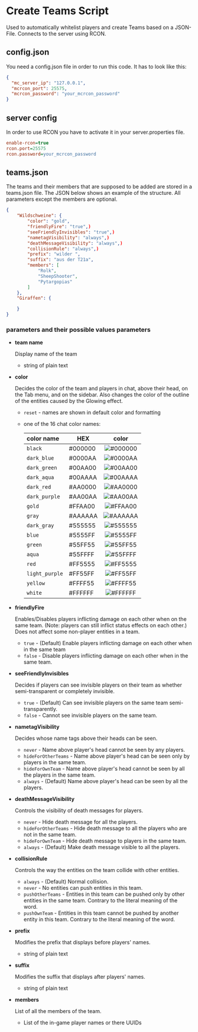# Create Teams Script
Used to automatically whitelist players and create Teams based on a JSON-File. Connects to the server using RCON.

## config.json
You need a config.json file in order to run this code. It has to look like this:
~~~ JSON
{
  "mc_server_ip": "127.0.0.1",
  "mcrcon_port": 25575,
  "mcrcon_password": "your_mcrcon_password"
}
~~~

## server config
In order to use RCON you have to activate it in your server.properties file.
~~~ ini
enable-rcon=true
rcon.port=25575
rcon.password=your_mcrcon_password
~~~

## teams.json
The teams and their members that are supposed to be added are stored in a teams.json file.
The JSON below shows an example of the structure. All parameters except the members are optional.
~~~ JSON
{
    "Wildschweine": {
        "color": "gold",
        "friendlyFire": "true",)
        "seeFriendlyInvisibles": "true",)
        "nametagVisibility": "always",)
        "deathMessageVisibility": "always",)
        "collisionRule": "always",)
        "prefix": "wilder ",
        "suffix": "aus der T21a",
        "members": [
            "Rolk",
            "SheepShooter",
            "Pytargopias"
        ]
    },
    "Giraffen": {

    }
}
~~~

### parameters and their possible values parameters
- **team name**

  Display name of the team
  - string of plain text

- **color**

  Decides the color of the team and players in chat, above their head, on the Tab menu, and on the sidebar.
  Also changes the color of the outline of the entities caused by the Glowing effect.
  - `reset` - names are shown in default color and formatting
  - one of the 16 chat color names:

    | color name   | HEX     |                          color                           |
    |:-------------|---------|:--------------------------------------------------------:|
    | `black`        | #000000 | ![#000000](https://placehold.co/15x15/000000/000000.png) |
    | `dark_blue`    | #0000AA | ![#0000AA](https://placehold.co/15x15/0000AA/0000AA.png) |
    | `dark_green`   | #00AA00 | ![#00AA00](https://placehold.co/15x15/00AA00/00AA00.png) |
    | `dark_aqua`    | #00AAAA | ![#00AAAA](https://placehold.co/15x15/00AAAA/00AAAA.png) |
    | `dark_red`     | #AA0000 | ![#AA0000](https://placehold.co/15x15/AA0000/AA0000.png) |
    | `dark_purple`  | #AA00AA | ![#AA00AA](https://placehold.co/15x15/AA00AA/AA00AA.png) |
    | `gold`         | #FFAA00 | ![#FFAA00](https://placehold.co/15x15/FFAA00/FFAA00.png) |
    | `gray`         | #AAAAAA | ![#AAAAAA](https://placehold.co/15x15/AAAAAA/AAAAAA.png) |
    | `dark_gray`    | #555555 | ![#555555](https://placehold.co/15x15/555555/555555.png) |
    | `blue`         | #5555FF | ![#5555FF](https://placehold.co/15x15/5555FF/5555FF.png) |
    | `green`        | #55FF55 | ![#55FF55](https://placehold.co/15x15/55FF55/55FF55.png) |
    | `aqua`         | #55FFFF | ![#55FFFF](https://placehold.co/15x15/55FFFF/55FFFF.png) |
    | `red`          | #FF5555 | ![#FF5555](https://placehold.co/15x15/FF5555/FF5555.png) |
    | `light_purple` | #FF55FF | ![#FF55FF](https://placehold.co/15x15/FF55FF/FF55FF.png) |
    | `yellow`       | #FFFF55 | ![#FFFF55](https://placehold.co/15x15/FFFF55/FFFF55.png) |
    | `white`        | #FFFFFF | ![#FFFFFF](https://placehold.co/15x15/FFFFFF/FFFFFF.png) |

- **friendlyFire**

  Enables/Disables players inflicting damage on each other when on the same team.
  (Note: players can still inflict status effects on each other.) Does not affect some non-player entities in a team.
  - `true` - (Default) Enable players inflicting damage on each other when in the same team
  - `false` - Disable players inflicting damage on each other when in the same team.

- **seeFriendlyInvisibles**

  Decides if players can see invisible players on their team as whether semi-transparent or completely invisible.
  - `true` - (Default) Can see invisible players on the same team semi-transparently.
  - `false` - Cannot see invisible players on the same team.

- **nametagVisibility**

  Decides whose name tags above their heads can be seen.
  - `never` - Name above player's head cannot be seen by any players.
  - `hideForOtherTeams` - Name above player's head can be seen only by players in the same team.
  - `hideForOwnTeam` - Name above player's head cannot be seen by all the players in the same team.
  - `always` - (Default) Name above player's head can be seen by all the players.

- **deathMessageVisibility**

  Controls the visibility of death messages for players.
  - `never` - Hide death message for all the players.
  - `hideForOtherTeams` - Hide death message to all the players who are not in the same team.
  - `hideForOwnTeam` - Hide death message to players in the same team.
  - `always` - (Default) Make death message visible to all the players.

- **collisionRule**

  Controls the way the entities on the team collide with other entities.
  - `always` - (Default) Normal collision.
  - `never` - No entities can push entities in this team.
  - `pushOtherTeams` - Entities in this team can be pushed only by other entities in the same team. Contrary to the literal meaning of the word.
  - `pushOwnTeam` - Entities in this team cannot be pushed by another entity in this team. Contrary to the literal meaning of the word.

- **prefix**

  Modifies the prefix that displays before players' names.
  - string of plain text

- **suffix**

  Modifies the suffix that displays after players' names.
  - string of plain text

- **members**

  List of all the members of the team.
  - List of the in-game player names or there UUIDs
